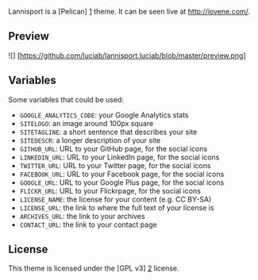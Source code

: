 Lannisport is a [Pelican] [1] theme. It can be seen live at http://iovene.com/.

## Preview
![] [https://github.com/luciab/lannisport.luciab/blob/master/preview.png]

## Variables

Some variables that could be used:

 *  `GOOGLE_ANALYTICS_CODE`: your Google Analytics stats
 *  `SITELOGO`: an image around 100px square
 *  `SITETAGLINE`: a short sentence that describes your site
 *  `SITEDESCR`: a longer description of your site
 *  `GITHUB_URL`: URL to your GitHub page, for the social icons
 *  `LINKEDIN_URL`: URL to your LinkedIn page, for the social icons
 *  `TWITTER_URL`: URL to your Twitter page, for the social icons
 *  `FACEBOOK_URL`: URL to your Facebook page, for the social icons
 *  `GOOGLE_URL`: URL to your Google Plus page, for the social icons
 *  `FLICKR_URL`: URL to your Flickrpage, for the social icons
 *  `LICENSE_NAME`: the license for your content (e.g. CC BY-SA)
 *  `LICENSE_URL`: the link to where the full text of your license is
 *  `ARCHIVES_URL`: the link to your archives
 *  `CONTACT_URL`: the link to your contact page

## License

This theme is licensed under the [GPL v3] [2] license.

  [1]: https://github.com/getpelican/pelican/ "Pelican"
  [2]: https://raw.github.com/siovene/lannisport/master/LICENSE
